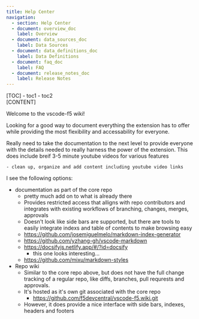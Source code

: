 ```yaml
---
title: Help Center
navigation:
  - section: Help Center
  - document: overview_doc
    label: Overview
  - document: data_sources_doc
    label: Data Sources
  - document: data_definitions_doc
    label: Data Definitions
  - document: faq_doc
    label: FAQ
  - document: release_notes_doc
    label: Release Notes
---
```




<div id="sideMenu"> 
	[TOC] 
    - toc1
    - toc2
</div> 
<div id="mainContent"> 
	[CONTENT] 
</div> 

Welcome to the vscode-f5 wiki!


Looking for a good way to document everything the extension has to offer while providing the most flexibility and accessability for everyone.

Really need to take the documentation to the next level to provide everyone with the details needed to really harness the power of the extension.  This does include breif 3-5 minute youtube videos for various features

    - clean up, organize and add content including youtube video links

I see the following options:

- documentation as part of the core repo
  - pretty much add on to what is already there
  - Provides restricted access that alligns with repo contributors and integrates with existing workflows of branching, changes, merges, approvals
  - Doesn't look like side bars are supported, but there are tools to easily integrate indexs and table of contents to make browsing easy
  - https://github.com/josemiguelmelo/markdown-index-generator
  - https://github.com/yzhang-gh/vscode-markdown
  - https://docsifyjs.netlify.app/#/?id=docsify
    - this one looks interesting...
  - https://github.com/mixu/markdown-styles
- Repo wiki
  - Similar to the core repo above, but does not have the full change tracking of a regular repo, like diffs, branches, pull requrests and approvals.
  - It's hosted as it's own git associated with the core repo
    - https://github.com/f5devcentral/vscode-f5.wiki.git
  - However, it does provide a nice interface with side bars, indexes, headers and footers
